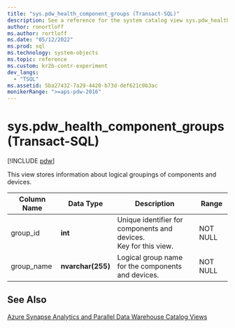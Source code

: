 ```yaml
---
title: "sys.pdw_health_component_groups (Transact-SQL)"
description: See a reference for the system catalog view sys.pdw_health_component_groups (Transact-SQL) for Analytics Platform System.
author: ronortloff
ms.author: rortloff
ms.date: "05/12/2022"
ms.prod: sql
ms.technology: system-objects
ms.topic: reference
ms.custom: kr2b-contr-experiment
dev_langs:
  - "TSQL"
ms.assetid: 5ba27432-7a29-4420-b73d-def621c0b3ac
monikerRange: ">=aps-pdw-2016"
---
```

# sys.pdw_health_component_groups (Transact-SQL)
[!INCLUDE [pdw](../../includes/applies-to-version/pdw.md)]

This view stores information about logical groupings of components and devices.

|Column Name|Data Type|Description|Range|
|-----------------|---------------|-----------------|-----------|
|group_id|**int**|Unique identifier for components and devices.<br />Key for this view.|NOT NULL|
|group_name|**nvarchar(255)**|Logical group name for the components and devices.|NOT NULL|

## See Also  
 [Azure Synapse Analytics and Parallel Data Warehouse Catalog Views](../../relational-databases/system-catalog-views/sql-data-warehouse-and-parallel-data-warehouse-catalog-views.md)  
  
  
